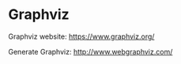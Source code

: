 # Graphviz

Graphviz website: https://www.graphviz.org/

Generate Graphviz: http://www.webgraphviz.com/
